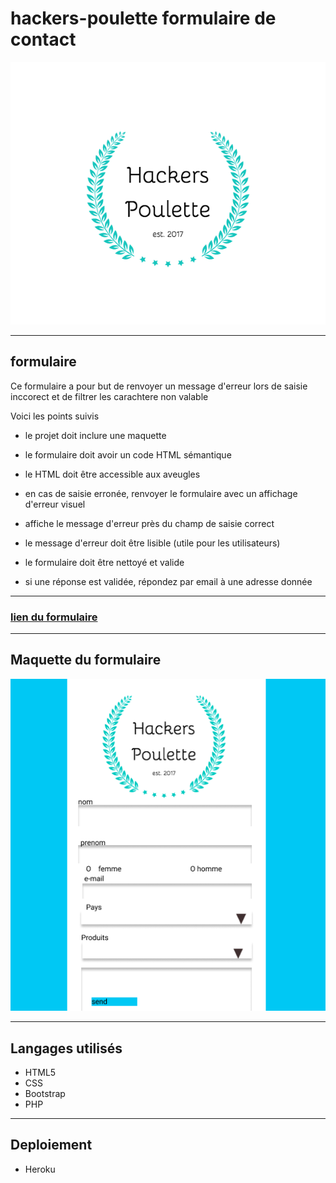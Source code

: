 # hackers-poulette formulaire de contact 

![logo](assets/image/hackers-poulette-logo.png)

------------
## formulaire 

Ce formulaire a pour but de renvoyer un message d'erreur lors de saisie inccorect et de filtrer les carachtere non valable 

Voici les points suivis

- le projet doit inclure une maquette

- le formulaire doit avoir un code HTML sémantique

- le HTML doit être accessible aux aveugles

- en cas de saisie erronée, renvoyer le formulaire avec un affichage d'erreur visuel

- affiche le message d'erreur près du champ de saisie correct

- le message d'erreur doit être lisible (utile pour les utilisateurs)

- le formulaire doit être nettoyé et valide

- si une réponse est validée, répondez par email à une adresse donnée


-------------
### [lien du formulaire](https://hackers-poulettes.herokuapp.com/form.php)
------------
## Maquette du formulaire

![maquette](assets/image/moq.png)

-----------
## Langages utilisés

- HTML5
- CSS
- Bootstrap
- PHP
-----------
## Deploiement
- Heroku
